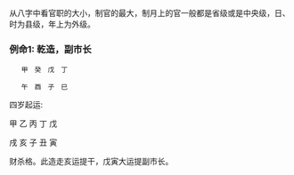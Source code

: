 从八字中看官职的大小，制官的最大，制月上的官一般都是省级或是中央级，日、时为县级，年上为外级。

### 例命1: 乾造，副市长
       甲　癸　戊　丁 　　　

       午　酉　子　巳　　　　　　　　　　　　
       
四岁起运:         

甲 乙 丙 丁 戊

戌 亥 子 丑 寅
        
财杀格。此造走亥运提干，戊寅大运提副市长。





